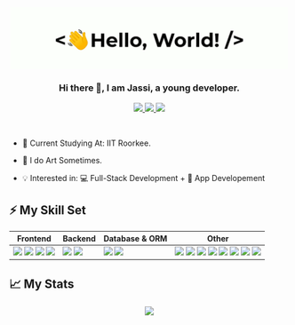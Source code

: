 <div align="center">
    <img src="assets/greetings.gif" align="center" height="" width="500" />
</div>
  

### <div align="center" width="200">Hi there 👋, I am Jassi, a young developer.</div>

<p align="center">
    <a href="mailto:jassagillam@gmail.com">
        <img src="https://img.shields.io/badge/gmail-%23ff4343.svg?&style=for-the-badge&logo=gmail&logoColor=white" />
    </a>
    <a href="https://discordapp.com/users/692744567447093318">
        <img src="https://img.shields.io/badge/Discord-7289DA?style=for-the-badge&logo=discord&logoColor=white" />
    </a>
    <a href="https://www.instagram.com/iam_jassigill_/">
        <img src="https://img.shields.io/badge/Instagram-bc2a8d?style=for-the-badge&logo=instagram&logoColor=white" />
    </a>
</p>
  
<br>

- 🏫 Current Studying At: IIT Roorkee.

- 🎨 I do Art Sometimes.

- 💡 Interested in: 💻 Full-Stack Development + 📱 App Developement
 

<!-- ## ℹ About me -->

<!-- ## 👨‍💻 What I've Done

<div align="center">
    
[🥋 Aïkido Roncq](https://www.aikido-roncq.fr) | [⌨️ Typospeed](http://typospeed.iamludal.fr) | [🚀 Cryptac](https://play.google.com/store/apps/details?id=fr.iamludal.cryptac) | [⚙️ MySQL-QueryBuilder](https://github.com/iamludal/MySQL-Querybuilder)  
--- | --- | --- | ---

</div> -->

## ⚡ My Skill Set

<table>
    <thead>
        <tr>
            <th>Frontend</th>
            <th>Backend</th>
            <th>Database & ORM</th>
            <th>Other</th>
        </tr>
    </thead>
    <tbody>
        <tr>
            <td>
               <img src="https://img.shields.io/badge/HTML-F4470B?style=for-the-badge&logo=html5&logoColor=white" />
               <img src="https://img.shields.io/badge/Sass-CC6699?style=for-the-badge&logo=sass&logoColor=white" />
               <img src="https://img.shields.io/badge/TypeScript-007ACC?style=for-the-badge&logo=typescript&logoColor=white" />
<!--                 <img src="https://img.shields.io/badge/Svelte-F73C00?style=for-the-badge&logo=svelte&logoColor=white" /> -->
               <img src="https://img.shields.io/badge/React-20232A?style=for-the-badge&logo=react&logoColor=61DAFB" />
<!--                <img src="https://img.shields.io/badge/Next.js-000?style=for-the-badge&logo=next.js&logoColor=white" /> -->
<!--                <img src="https://img.shields.io/badge/Chakra%20UI-63C9CB?style=for-the-badge&logo=chakraui&logoColor=white" /> -->
            </td>
            <td>
                <img src="https://img.shields.io/badge/Node.js-43853D?style=for-the-badge&logo=node.js&logoColor=white" />
<!--                 <img src="https://img.shields.io/badge/NestJS-000?style=for-the-badge&logo=nestjs&logoColor=F00" /> -->
                <img src="https://img.shields.io/badge/Express.js-404D59?style=for-the-badge&logo=express" />
<!--                 <img src="https://img.shields.io/badge/Spring%20Boot-67AA3C?style=for-the-badge&logo=springboot&logoColor=white" /> -->
            </td>
            <td>
                <img src="https://img.shields.io/badge/MySQL-42759C?style=for-the-badge&logo=mysql&logoColor=white" />
                <img src="https://img.shields.io/badge/MongoDB-589636?style=for-the-badge&logo=mongodb&logoColor=white" />
<!--                 <img src="https://img.shields.io/badge/PostgreSQL-316192?style=for-the-badge&logo=postgresql&logoColor=white" /> -->
<!--                 <img src="https://img.shields.io/badge/Prisma-273141?style=for-the-badge&logo=prisma&logoColor=FFF" /> -->
            </td>
            <td>
                <img src="https://img.shields.io/badge/Python-F7F7F7?style=for-the-badge&logo=python&logoColor=3776AB" /> 
                <img src="https://img.shields.io/badge/Kotlin-F7F7F7?style=for-the-badge&logo=kotlin&logoColor=6b0cd7" />
                <img src="https://img.shields.io/badge/JavaScript-F7F7F7?style=for-the-badge&logo=javascript&logoColor=F0DB4F" />
                <img src="https://img.shields.io/badge/C++-F7F7F7?style=for-the-badge&logo=cplusplus&logoColor=044F88" />
<!--                 <img src="https://img.shields.io/badge/ReactiveX-F7F7F7?style=for-the-badge&logo=reactivex&logoColor=e31589" /> -->
<!--                 <img src="https://img.shields.io/badge/Docker-F7F7F7?style=for-the-badge&logo=docker&logoColor=61DAFB" /> -->
<!--                 <img src="https://img.shields.io/badge/Ansible-F7F7F7?style=for-the-badge&logo=ansible&logoColor=black" /> -->
                <img src="https://img.shields.io/badge/Linux-F7F7F7?style=for-the-badge&logo=linux&logoColor=black" />
                <img src="https://img.shields.io/badge/Figma-F7F7F7?style=for-the-badge&logo=figma&logoColor=a259ff" />
                <img src="https://img.shields.io/badge/Firebase-F7F7F7?style=for-the-badge&logo=firebase&logoColor=FFA611" />
                <img src="https://img.shields.io/badge/Flutter-F7F7F7?style=for-the-badge&logo=flutter&logoColor=03A9F4" />
<!--                 <img src="https://img.shields.io/badge/Notion-white?style=for-the-badge&logo=notion&logoColor=black" /> -->
            </td>
        </tr>
    </tbody>
</table>


## 📈 My Stats

<div align="center">   
    <img src="https://github-readme-stats.vercel.app/api?username=jassiG&show_icons=true&count_private=true&hide_border=true" align="center" />
</div>


<!--
**jassiG/jassiG** is a ✨ _special_ ✨ repository because its `README.md` (this file) appears on your GitHub profile.

Here are some ideas to get you started:

- 🔭 I’m currently working on ...
- 🌱 I’m currently learning ...
- 👯 I’m looking to collaborate on ...
- 🤔 I’m looking for help with ...
- 💬 Ask me about ...
- 📫 How to reach me: ...
- 😄 Pronouns: ...
- ⚡ Fun fact: ...
-->
